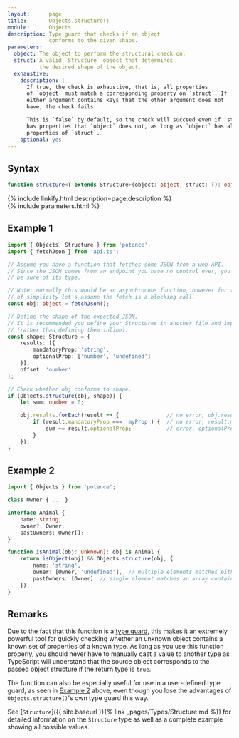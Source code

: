 ```yaml
---
layout:      page
title:       Objects.structure()
module:      Objects
description: Type guard that checks if an object
             conforms to the given shape.
parameters:
  object: The object to perform the structural check on.
  struct: A valid `Structure` object that determines
          the desired shape of the object.
  exhaustive:
    description: |
      If true, the check is exhaustive, that is, all properties
      of `object` must match a corresponding property on `struct`. If
      either argument contains keys that the other argument does not
      have, the check fails.

      This is `false` by default, so the check will succeed even if `struct`
      has properties that `object` does not, as long as `object` has all
      properties of `struct`.
    optional: yes
---
```

## Syntax

```ts
function structure<T extends Structure>(object: object, struct: T): object is MappedStructure<T>
```

<div class="description">{% include linkify.html description=page.description %}</div>
{% include parameters.html %}

## Example 1

```ts
import { Objects, Structure } from 'potence';
import { fetchJson } from 'api.ts';

// Assume you have a function that fetches some JSON from a web API.
// Since the JSON comes from an endpoint you have no control over, you can't
// be sure of its type.

// Note: normally this would be an asynchronous function, however for the sake
// of simplicity let's assume the fetch is a blocking call.
const obj: object = fetchJson();

// Define the shape of the expected JSON.
// It is recommended you define your Structures in another file and import them
// (rather than defining them inline).
const shape: Structure = {
    results: [{
        mandatoryProp: 'string',
        optionalProp: ['number', 'undefined']
    }],
    offset: 'number'
};

// Check whether obj conforms to shape.
if (Objects.structure(obj, shape)) {
    let sum: number = 0;

    obj.results.forEach(result => {               // no error, obj.results is of type array
        if (result.mandatoryProp === 'myProp') {  // no error, result.mandatoryProp is of type string
            sum += result.optionalProp;           // error, optionalProp may be undefined
        }
    });
}
```

## Example 2

```ts
import { Objects } from 'potence';

class Owner { ... }

interface Animal {
    name: string;
    owner?: Owner;
    pastOwners: Owner[];
}

function isAnimal(obj: unknown): obj is Animal {
    return isObject(obj) && Objects.structure(obj, {
        name: 'string',
        owner: [Owner, 'undefined'],  // multiple elements matches either an Owner or undefined
        pastOwners: [Owner]  // single element matches an array containing elements of type Owner
    });
}
```

## Remarks

Due to the fact that this function is a
[type guard](https://www.typescriptlang.org/docs/handbook/advanced-types.html#user-defined-type-guards),
this makes it an extremely powerful tool for quickly checking whether an unknown
object contains a known set of properties of a known type. As long as you use
this function properly, you should never have to manually cast a value to
another type as TypeScript will understand that the source object corresponds to
the passed object structure if the return type is `true`.

The function can also be especially useful for use in a user-defined type guard,
as seen in [Example 2](#example-2) above, even though you lose the advantages of
`Objects.structure()`'s own type guard this way.

See [`Structure`]({{ site.baseurl }}{% link _pages/Types/Structure.md %}) for detailed information
on the `Structure` type as well as a complete example showing all possible
values.
